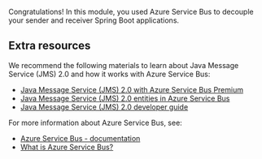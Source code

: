 Congratulations! In this module, you used Azure Service Bus to decouple your sender and receiver Spring Boot applications.

## Extra resources

We recommend the following materials to learn about Java Message Service (JMS) 2.0 and how it works with Azure Service Bus:

   * [Java Message Service (JMS) 2.0 with Azure Service Bus Premium](https://docs.microsoft.com/azure/service-bus-messaging/how-to-use-java-message-service-20)
   * [Java Message Service (JMS) 2.0 entities in Azure Service Bus](https://docs.microsoft.com/azure/service-bus-messaging/java-message-service-20-entities)
   * [Java Message Service (JMS) 2.0 developer guide](https://docs.microsoft.com/azure/service-bus-messaging/jms-developer-guide?tabs=JMS-20)

For more information about Azure Service Bus, see:

   * [Azure Service Bus - documentation](https://docs.microsoft.com/azure/service-bus-messaging/)
   * [What is Azure Service Bus?](https://docs.microsoft.com/azure/service-bus-messaging/service-bus-messaging-overview)
